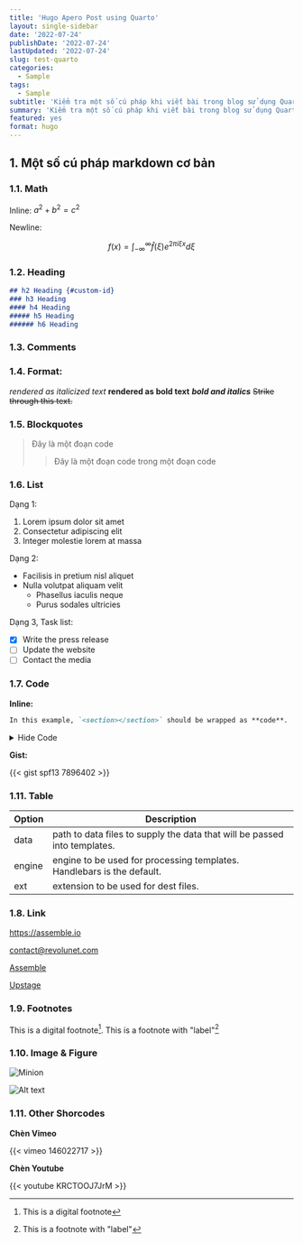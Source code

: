 ```yaml
---
title: 'Hugo Apero Post using Quarto'
layout: single-sidebar
date: '2022-07-24'
publishDate: '2022-07-24'
lastUpdated: '2022-07-24'
slug: test-quarto
categories:
  - Sample
tags:
  - Sample
subtitle: 'Kiểm tra một số cú pháp khi viết bài trong blog sử dụng Quarto.'
summary: 'Kiểm tra một số cú pháp khi viết bài trong blog sử dụng Quarto.'
featured: yes
format: hugo
---
```




## 1. Một số cú pháp markdown cơ bản

### 1.1. Math

Inline: $a^2 + b^2 = c^2$

Newline:

$$ f(x)=\int_{-\infty}^{\infty} \hat{f}(\xi) e^{2 \pi i \xi x} d \xi $$

### 1.2. Heading

``` markdown
## h2 Heading {#custom-id}
### h3 Heading
#### h4 Heading
##### h5 Heading
###### h6 Heading
```

### 1.3. Comments

<!--
This is a comment
-->

### 1.4. Format:

*rendered as italicized text* **rendered as bold text** ***bold and italics*** ~~Strike through this text.~~

### 1.5. Blockquotes

> Đây là một đoạn code
>
> > Đây là một đoạn code trong một đoạn code

### 1.6. List

Dạng 1:

1.  Lorem ipsum dolor sit amet
2.  Consectetur adipiscing elit
3.  Integer molestie lorem at massa

Dạng 2:

-   Facilisis in pretium nisl aliquet
-   Nulla volutpat aliquam velit
    -   Phasellus iaculis neque
    -   Purus sodales ultricies

Dạng 3, Task list:

-   [x] Write the press release
-   [ ] Update the website
-   [ ] Contact the media

### 1.7. Code

**Inline:**

``` markdown
In this example, `<section></section>` should be wrapped as **code**.
```

<details>
<summary>
Hide Code
</summary>

Lạ nhỉ

``` python
import matplotlib.pyplot as plt
import numpy as np

t = np.arange(0.0, 2.0, 0.01)
s = 1 + np.sin(2*np.pi*t)
plt.plot(t, s)

plt.xlabel('time (s)')
plt.ylabel('voltage (mV)')
plt.title('About as simple as it gets, folks')
plt.grid(True)
plt.savefig("test.png")
plt.show()
```

Không hiểu thấu

</details>

**Gist:**

{{< gist spf13 7896402 >}}

### 1.11. Table

| Option | Description                                                               |
|--------|---------------------------------------------------------------------------|
| data   | path to data files to supply the data that will be passed into templates. |
| engine | engine to be used for processing templates. Handlebars is the default.    |
| ext    | extension to be used for dest files.                                      |

### 1.8. Link

<https://assemble.io>

<contact@revolunet.com>

[Assemble](https://assemble.io)

[Upstage](https://github.com/upstage/ "Visit Upstage!")

### 1.9. Footnotes

This is a digital footnote[^1]. This is a footnote with "label"[^2]

### 1.10. Image & Figure

![Minion](https://octodex.github.com/images/minion.png)

![Alt text](https://octodex.github.com/images/stormtroopocat.jpg "The Stormtroopocat")

### 1.11. Other Shorcodes

**Chèn Vimeo**

{{< vimeo 146022717 >}}

**Chèn Youtube**

{{< youtube KRCTOOJ7JrM >}}

[^1]: This is a digital footnote

[^2]: This is a footnote with "label"
